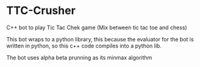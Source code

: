 # TTC-Crusher

C++ bot to play Tic Tac Chek game (Mix between tic tac toe and chess)

This bot wraps to a python library, this because the evaluator for the bot is written in python, so this c++ code compiles into a python lib.

The bot uses alpha beta prunning as its minmax algorithm
